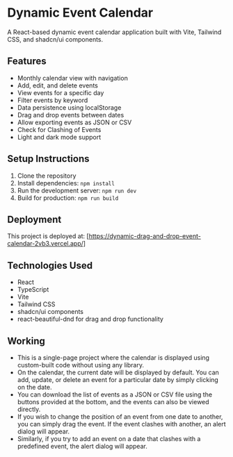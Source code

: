 # Dynamic Event Calendar

A React-based dynamic event calendar application built with Vite, Tailwind CSS, and shadcn/ui components.

## Features

- Monthly calendar view with navigation
- Add, edit, and delete events
- View events for a specific day
- Filter events by keyword
- Data persistence using localStorage
- Drag and drop events between dates
- Allow exporting events as JSON or CSV
- Check for Clashing of Events
- Light and dark mode support

## Setup Instructions

1. Clone the repository
2. Install dependencies: `npm install`
3. Run the development server: `npm run dev`
4. Build for production: `npm run build`

## Deployment

This project is deployed at: [https://dynamic-drag-and-drop-event-calendar-2vb3.vercel.app/]

## Technologies Used

- React
- TypeScript
- Vite
- Tailwind CSS
- shadcn/ui components
- react-beautiful-dnd for drag and drop functionality

## Working

- This is a single-page project where the calendar is displayed using custom-built code without using any library.
- On the calendar, the current date will be displayed by default. You can add, update, or delete an event for a particular date by simply clicking on the date.
- You can download the list of events as a JSON or CSV file using the buttons provided at the bottom, and the events can also be viewed directly.
- If you wish to change the position of an event from one date to another, you can simply drag the event. If the event clashes with another, an alert dialog will appear.
- Similarly, if you try to add an event on a date that clashes with a predefined event, the alert dialog will appear.